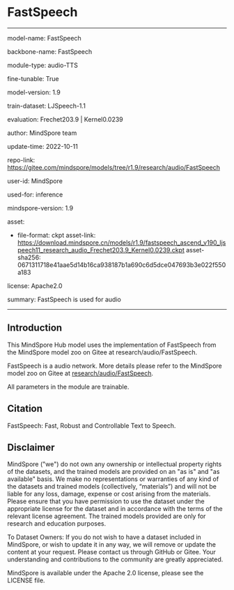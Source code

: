 # FastSpeech

---

model-name: FastSpeech

backbone-name: FastSpeech

module-type: audio-TTS

fine-tunable: True

model-version: 1.9

train-dataset: LJSpeech-1.1

evaluation: Frechet203.9 | Kernel0.0239

author: MindSpore team

update-time: 2022-10-11

repo-link: <https://gitee.com/mindspore/models/tree/r1.9/research/audio/FastSpeech>

user-id: MindSpore

used-for: inference

mindspore-version: 1.9

asset:

-
    file-format: ckpt
    asset-link: <https://download.mindspore.cn/models/r1.9/fastspeech_ascend_v190_ljspeech11_research_audio_Frechet203.9_Kernel0.0239.ckpt>
    asset-sha256: 0671311718e41aae5d14b16ca938187b1a690c6d5dce047693b3e022f550a183

license: Apache2.0

summary: FastSpeech is used for audio

---

## Introduction

This MindSpore Hub model uses the implementation of FastSpeech from the MindSpore model zoo on Gitee at research/audio/FastSpeech.

FastSpeech is a audio network. More details please refer to the MindSpore model zoo on Gitee at [research/audio/FastSpeech](https://gitee.com/mindspore/models/blob/r1.9/research/audio/FastSpeech/README.md).

All parameters in the module are trainable.

## Citation

FastSpeech: Fast, Robust and Controllable Text to Speech.

## Disclaimer

MindSpore ("we") do not own any ownership or intellectual property rights of the datasets, and the trained models are provided on an "as is" and "as available" basis. We make no representations or warranties of any kind of the datasets and trained models (collectively, “materials”) and will not be liable for any loss, damage, expense or cost arising from the materials. Please ensure that you have permission to use the dataset under the appropriate license for the dataset and in accordance with the terms of the relevant license agreement. The trained models provided are only for research and education purposes.

To Dataset Owners: If you do not wish to have a dataset included in MindSpore, or wish to update it in any way, we will remove or update the content at your request. Please contact us through GitHub or Gitee. Your understanding and contributions to the community are greatly appreciated.

MindSpore is available under the Apache 2.0 license, please see the LICENSE file.

